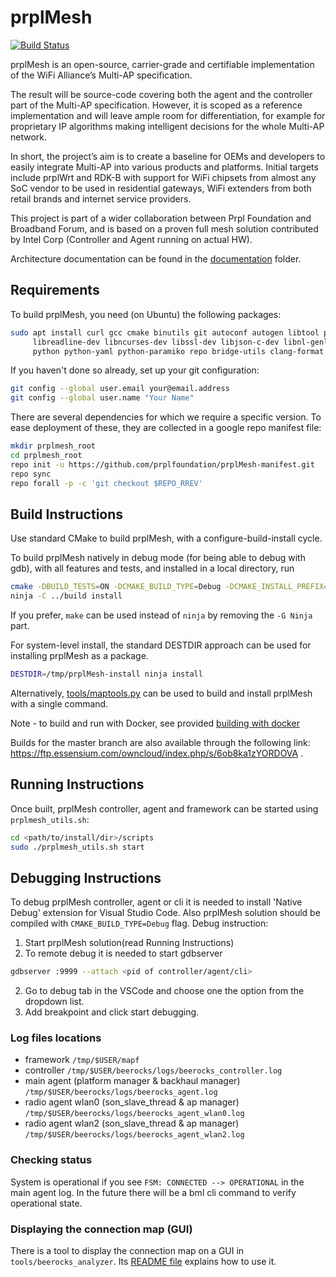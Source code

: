 # prplMesh
[![Build Status](https://gitlab.com/prpl-foundation/prplMesh/badges/master/pipeline.svg)](https://gitlab.com/prpl-foundation/prplMesh/pipelines)

prplMesh is an open-source, carrier-grade and certifiable implementation of the WiFi Alliance’s Multi-AP specification.

The result will be source-code covering both the agent and the controller part of the Multi-AP specification.
However, it is scoped as a reference implementation and will leave ample room for differentiation, for example for proprietary IP algorithms making intelligent decisions for the whole Multi-AP network.

In short, the project’s aim is to create a baseline for OEMs and developers to easily integrate Multi-AP into various products and platforms.
Initial targets include prplWrt and RDK-B with support for WiFi chipsets from almost any SoC vendor to be used in residential gateways, WiFi extenders from both retail brands and internet service providers.

This project is part of a wider collaboration between Prpl Foundation and Broadband Forum, and is based on a proven full mesh solution contributed by Intel Corp (Controller and Agent running on actual HW).

Architecture documentation can be found in the [documentation](documentation/) folder.

## Requirements

To build prplMesh, you need (on Ubuntu) the following packages:

```bash
sudo apt install curl gcc cmake binutils git autoconf autogen libtool pkg-config \
     libreadline-dev libncurses-dev libssl-dev libjson-c-dev libnl-genl-3-dev libzmq3-dev \
     python python-yaml python-paramiko repo bridge-utils clang-format ninja-build
```

If you haven't done so already, set up your git configuration:

```bash
git config --global user.email your@email.address
git config --global user.name "Your Name"
```

There are several dependencies for which we require a specific version. To ease
deployment of these, they are collected in a google repo manifest file:

```bash
mkdir prplmesh_root
cd prplmesh_root
repo init -u https://github.com/prplfoundation/prplMesh-manifest.git
repo sync
repo forall -p -c 'git checkout $REPO_RREV'
```

## Build Instructions

Use standard CMake to build prplMesh, with a configure-build-install cycle.

To build prplMesh natively in debug mode (for being able to debug with gdb), with all features and tests, and installed in a local directory, run

```bash
cmake -DBUILD_TESTS=ON -DCMAKE_BUILD_TYPE=Debug -DCMAKE_INSTALL_PREFIX=../build/install -H. -B../build -G Ninja
ninja -C ../build install
```

If you prefer, `make` can be used instead of `ninja` by removing the `-G Ninja` part.

For system-level install, the standard DESTDIR approach can be used for installing prplMesh as a package.

```bash
DESTDIR=/tmp/prplMesh-install ninja install
```

Alternatively, [tools/maptools.py](tools/README.md) can be used to build and install prplMesh with a single command.

Note - to build and run with Docker, see provided [building with docker](tools/docker/README.md)

Builds for the master branch are also available through the following link: https://ftp.essensium.com/owncloud/index.php/s/6ob8ka1zYORDOVA .

## Running Instructions

Once built, prplMesh controller, agent and framework can be started using `prplmesh_utils.sh`:

```bash
cd <path/to/install/dir>/scripts
sudo ./prplmesh_utils.sh start
```

## Debugging Instructions

To debug prplMesh controller, agent or cli it is needed to install 'Native Debug'
extension for Visual Studio Code. Also prplMesh solution should be compiled with
`CMAKE_BUILD_TYPE=Debug` flag.
Debug instruction: 
1. Start prplMesh solution(read Running Instructions)
2. To remote debug it is needed to start gdbserver
```bash
gdbserver :9999 --attach <pid of controller/agent/cli>
```
2. Go to debug tab in the VSCode and choose one the option from the dropdown list.
3. Add breakpoint and click start debugging.

### Log files locations

- framework `/tmp/$USER/mapf`
- controller `/tmp/$USER/beerocks/logs/beerocks_controller.log`
- main agent (platform manager & backhaul manager) `/tmp/$USER/beerocks/logs/beerocks_agent.log`
- radio agent wlan0 (son_slave_thread & ap manager) `/tmp/$USER/beerocks/logs/beerocks_agent_wlan0.log`
- radio agent wlan2 (son_slave_thread & ap manager) `/tmp/$USER/beerocks/logs/beerocks_agent_wlan2.log`

### Checking status

System is operational if you see `FSM: CONNECTED --> OPERATIONAL` in the main agent log. In the future there will be a bml cli command to verify operational state.

### Displaying the connection map (GUI)

There is a tool to display the connection map on a GUI in `tools/beerocks_analyzer`.
Its [README file](tools/beerocks_analyzer/README.md) explains how to use it.
